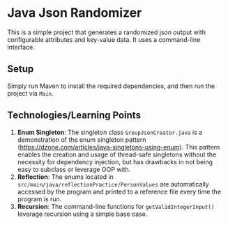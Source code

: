 # Java Json Randomizer
This is a simple project that generates a randomized json output with configurable attributes and key-value data. It uses a command-line interface.

## Setup
Simply run Maven to install the required dependencies, and then run the project via `Main`.

## Technologies/Learning Points
1. **Enum Singleton**: The singleton class `GroupJsonCreator.java` is a demonstration of the enum singleton pattern (https://dzone.com/articles/java-singletons-using-enum). This pattern enables the creation and usage of thread-safe singletons without the necessity for dependency injection, but has drawbacks in not being easy to subclass or leverage OOP with.
2. **Reflection**: The enums located in `src/main/java/reflectionPractice/PersonValues` are automatically accessed by the program and printed to a reference file every time the program is run.
3. **Recursion**: The command-line functions for  `getValidIntegerInput()` leverage recursion using a simple base case.
